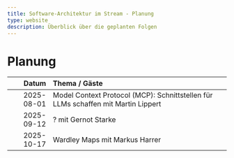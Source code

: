```yaml
---
title: Software-Architektur im Stream - Planung
type: website
description: Überblick über die geplanten Folgen
---
```


# Planung

|      Datum | Thema / Gäste                                                                              |
|-----------:|:-------------------------------------------------------------------------------------------|
| 2025-08-01 | Model Context Protocol (MCP): Schnittstellen für LLMs schaffen mit Martin Lippert       |
| 2025-09-12 | ? mit Gernot Starke                                                                    |
| 2025-10-17 | Wardley Maps mit Markus Harrer                                                         |

